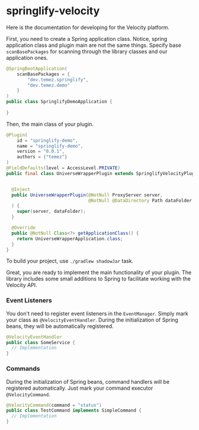 # springlify-velocity

Here is the documentation for developing for the Velocity platform.

First, you need to create a Spring application class. Notice, spring application class and plugin main are not the same things.
Specify base `scanBasePackages` for scanning through the library classes and our application ones.

```java
@SpringBootApplication(
    scanBasePackages = {
        "dev.temez.springlify",
        "dev.temez.demo"
    }
)
public class SpringlifyDemoApplication {
  
}
```

Then, the main class of your plugin.

```java
@Plugin(
    id = "springlify-demo",
    name = "springlify-demo",
    version = "0.0.1",
    authors = {"temez"}
)
@FieldDefaults(level = AccessLevel.PRIVATE)
public final class UniverseWrapperPlugin extends SpringlifyVelocityPlugin {


  @Inject
  public UniverseWrapperPlugin(@NotNull ProxyServer server,
                               @NotNull @DataDirectory Path dataFolder
  ) {
    super(server, dataFolder);
  }

  @Override
  public @NotNull Class<?> getApplicationClass() {
    return UniverseWrapperApplication.class;
  }
}

```

To build your project, use `./gradlew shadowJar` task.

Great, you are ready to implement the main functionality of your plugin.
The library includes some small additions to Spring to facilitate working with the Velocity API.

### Event Listeners

You don't need to register event listeners in the `EventManager`. Simply mark your class as `@VelocityEventHandler`.
During the initialization of Spring beans, they will be automatically registered.

```java
@VelocityEventHandler
public class SomeService {
  // Implementation
}
```

### Commands

During the initialization of Spring beans, command handlers will be registered automatically.
Just mark your command executor `@VelocityCommand`.

```java
@VelocityCommand(command = "status")
public class TestCommand implements SimpleCommand {
  // Implementation
}
```